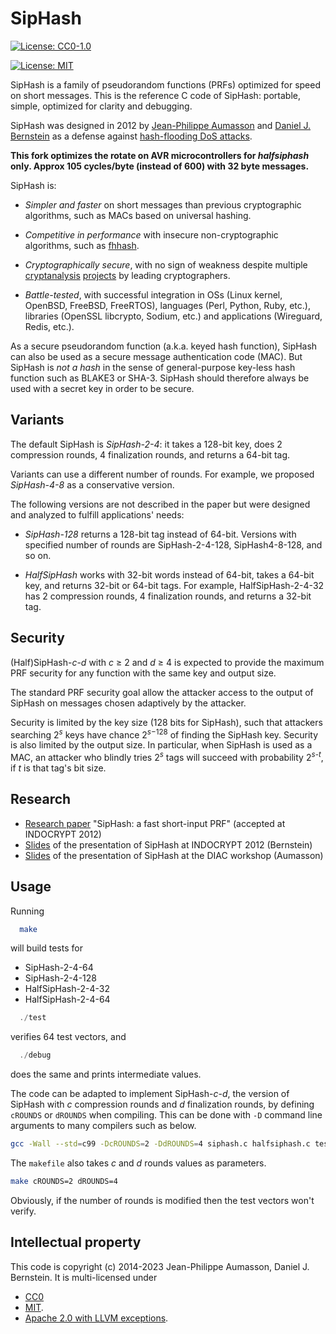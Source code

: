 # SipHash

[![License:
CC0-1.0](https://licensebuttons.net/l/zero/1.0/80x15.png)](http://creativecommons.org/publicdomain/zero/1.0/)

[![License: MIT](https://img.shields.io/badge/License-MIT-yellow.svg)](https://opensource.org/licenses/MIT)


SipHash is a family of pseudorandom functions (PRFs) optimized for speed on short messages.
This is the reference C code of SipHash: portable, simple, optimized for clarity and debugging.

SipHash was designed in 2012 by [Jean-Philippe Aumasson](https://aumasson.jp)
and [Daniel J. Bernstein](https://cr.yp.to) as a defense against [hash-flooding
DoS attacks](https://aumasson.jp/siphash/siphashdos_29c3_slides.pdf).

**This fork optimizes the rotate on AVR microcontrollers for *halfsiphash* only. Approx 105 cycles/byte (instead of 600) with 32 byte messages.**

SipHash is:

* *Simpler and faster* on short messages than previous cryptographic
algorithms, such as MACs based on universal hashing.

* *Competitive in performance* with insecure non-cryptographic algorithms, such as [fhhash](https://github.com/cbreeden/fxhash).

* *Cryptographically secure*, with no sign of weakness despite multiple [cryptanalysis](https://eprint.iacr.org/2019/865) [projects](https://eprint.iacr.org/2019/865) by leading cryptographers.

* *Battle-tested*, with successful integration in OSs (Linux kernel, OpenBSD,
FreeBSD, FreeRTOS), languages (Perl, Python, Ruby, etc.), libraries (OpenSSL libcrypto,
Sodium, etc.) and applications (Wireguard, Redis, etc.).

As a secure pseudorandom function (a.k.a. keyed hash function), SipHash can also be used as a secure message authentication code (MAC).
But SipHash is *not a hash* in the sense of general-purpose key-less hash function such as BLAKE3 or SHA-3.
SipHash should therefore always be used with a secret key in order to be secure.


## Variants

The default SipHash is *SipHash-2-4*: it takes a 128-bit key, does 2 compression
rounds, 4 finalization rounds, and returns a 64-bit tag.

Variants can use a different number of rounds. For example, we proposed *SipHash-4-8* as a conservative version.

The following versions are not described in the paper but were designed and analyzed to fulfill applications' needs:

* *SipHash-128* returns a 128-bit tag instead of 64-bit. Versions with specified number of rounds are SipHash-2-4-128, SipHash4-8-128, and so on.

* *HalfSipHash* works with 32-bit words instead of 64-bit, takes a 64-bit key,
and returns 32-bit or 64-bit tags. For example, HalfSipHash-2-4-32 has 2
compression rounds, 4 finalization rounds, and returns a 32-bit tag.


## Security

(Half)SipHash-*c*-*d* with *c* ≥ 2 and *d* ≥ 4 is expected to provide the maximum PRF
security for any function with the same key and output size.

The standard PRF security goal allow the attacker access to the output of SipHash on messages chosen adaptively by the attacker.

Security is limited by the key size (128 bits for SipHash), such that
attackers searching 2<sup>*s*</sup> keys have chance 2<sup>*s*−128</sup> of finding
the SipHash key. 
Security is also limited by the output size. In particular, when
SipHash is used as a MAC, an attacker who blindly tries 2<sup>*s*</sup> tags will
succeed with probability 2<sup>*s*-*t*</sup>, if *t* is that tag's bit size.


## Research

* [Research paper](https://www.aumasson.jp/siphash/siphash.pdf) "SipHash: a fast short-input PRF" (accepted at INDOCRYPT 2012)
* [Slides](https://cr.yp.to/talks/2012.12.12/slides.pdf) of the presentation of SipHash at INDOCRYPT 2012 (Bernstein)
* [Slides](https://www.aumasson.jp/siphash/siphash_slides.pdf) of the presentation of SipHash at the DIAC workshop (Aumasson)


## Usage

Running

```sh
  make
```

will build tests for 

* SipHash-2-4-64
* SipHash-2-4-128
* HalfSipHash-2-4-32
* HalfSipHash-2-4-64


```C
  ./test
```

verifies 64 test vectors, and

```C
  ./debug
```

does the same and prints intermediate values.

The code can be adapted to implement SipHash-*c*-*d*, the version of SipHash
with *c* compression rounds and *d* finalization rounds, by defining `cROUNDS`
or `dROUNDS` when compiling.  This can be done with `-D` command line arguments
to many compilers such as below.

```sh
gcc -Wall --std=c99 -DcROUNDS=2 -DdROUNDS=4 siphash.c halfsiphash.c test.c -o test
```

The `makefile` also takes *c* and *d* rounds values as parameters.

```sh
make cROUNDS=2 dROUNDS=4
``` 

Obviously, if the number of rounds is modified then the test vectors
won't verify.

## Intellectual property

This code is copyright (c) 2014-2023 Jean-Philippe Aumasson, Daniel J.
Bernstein. It is multi-licensed under

* [CC0](./LICENCE_CC0)
* [MIT](./LICENSE_MIT).
* [Apache 2.0 with LLVM exceptions](./LICENSE_A2LLVM).

